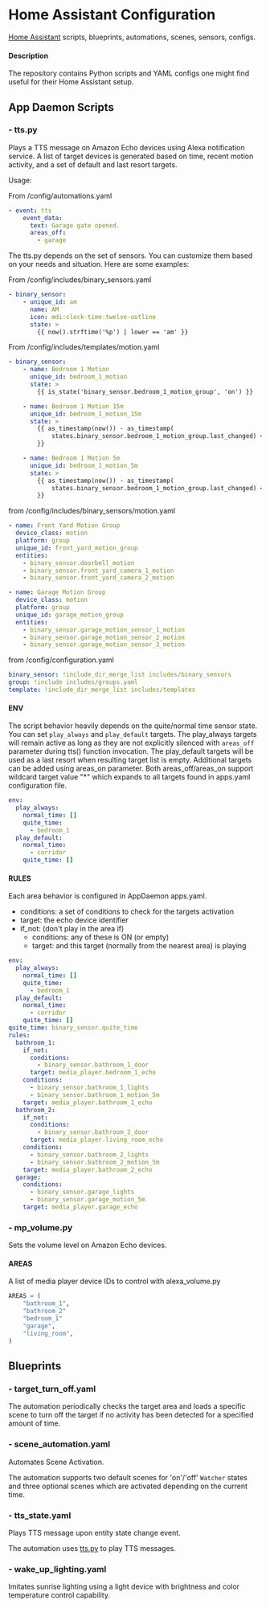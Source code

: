 # Home Assistant Configuration

[Home Assistant](https://www.home-assistant.io/) scripts,
blueprints, automations, scenes, sensors, configs.

#### Description

The repository contains Python scripts and YAML configs one might find useful
for their Home Assistant setup.

## App Daemon Scripts

### - tts.py

Plays a TTS message on Amazon Echo devices using Alexa notification service.
A list of target devices is generated based on time, recent motion activity,
and a set of default and last resort targets.

Usage:

From /config/automations.yaml

```yaml
- event: tts
    event_data:
      text: Garage gate opened.
      areas_off:
        - garage
```

The tts.py depends on the set of sensors. You can customize them based on
your needs and situation. Here are some examples:

From /config/includes/binary_sensors.yaml

```yaml
- binary_sensor:
    - unique_id: am
      name: AM
      icon: mdi:clock-time-twelve-outline
      state: >
        {{ now().strftime('%p') | lower == 'am' }}
```

From /config/includes/templates/motion.yaml

```yaml
- binary_sensor:
    - name: Bedroom 1 Motion
      unique_id: bedroom_1_motion
      state: >
        {{ is_state('binary_sensor.bedroom_1_motion_group', 'on') }}

    - name: Bedroom 1 Motion 15m
      unique_id: bedroom_1_motion_15m
      state: >
        {{ as_timestamp(now()) - as_timestamp(
            states.binary_sensor.bedroom_1_motion_group.last_changed) < 900
        }}

    - name: Bedroom 1 Motion 5m
      unique_id: bedroom_1_motion_5m
      state: >
        {{ as_timestamp(now()) - as_timestamp(
            states.binary_sensor.bedroom_1_motion_group.last_changed) < 300
        }}
```

from /config/includes/binary_sensors/motion.yaml

```yaml
- name: Front Yard Motion Group
  device_class: motion
  platform: group
  unique_id: front_yard_motion_group
  entities:
    - binary_sensor.doorbell_motion
    - binary_sensor.front_yard_camera_1_motion
    - binary_sensor.front_yard_camera_2_motion

- name: Garage Motion Group
  device_class: motion
  platform: group
  unique_id: garage_motion_group
  entities:
    - binary_sensor.garage_motion_sensor_1_motion
    - binary_sensor.garage_motion_sensor_2_motion
    - binary_sensor.garage_motion_sensor_3_motion
```

from /config/configuration.yaml

```yaml
binary_sensor: !include_dir_merge_list includes/binary_sensors
group: !include includes/groups.yaml
template: !include_dir_merge_list includes/templates
```

#### ENV

The script behavior heavily depends on the quite/normal time sensor state. You
can set `play_always` and `play_default` targets. The play_always
targets will remain active as long as they are not explicitly silenced with
`areas_off` parameter during tts() function invocation. The play_default targets
will be used as a last resort when resulting target list is empty. Additional
targets can be added using areas_on parameter. Both areas_off/areas_on support
wildcard target value "\*" which expands to all targets found in apps.yaml
configuration file.

```yaml
env:
  play_always:
    normal_time: []
    quite_time:
      - bedroom_1
  play_default:
    normal_time:
      - corridor
    quite_time: []
```

#### RULES

Each area behavior is configured in AppDaemon apps.yaml.

- conditions: a set of conditions to check for the targets activation
- target: the echo device identifier
- if_not: (don't play in the area if)
  - conditions: any of these is ON (or empty)
  - target: and this target (normally from the nearest area) is playing

```yaml
env:
  play_always:
    normal_time: []
    quite_time:
      - bedroom_1
  play_default:
    normal_time:
      - corridor
    quite_time: []
quite_time: binary_sensor.quite_time
rules:
  bathroom_1:
    if_not:
      conditions:
        - binary_sensor.bathroom_1_door
      target: media_player.bedroom_1_echo
    conditions:
      - binary_sensor.bathroom_1_lights
      - binary_sensor.bathroom_1_motion_5m
    target: media_player.bathroom_1_echo
  bathroom_2:
    if_not:
      conditions:
        - binary_sensor.bathroom_2_door
      target: media_player.living_room_echo
    conditions:
      - binary_sensor.bathroom_2_lights
      - binary_sensor.bathroom_2_motion_5m
    target: media_player.bathroom_2_echo
  garage:
    conditions:
      - binary_sensor.garage_lights
      - binary_sensor.garage_motion_5m
    target: media_player.garage_echo
```

### - mp_volume.py

Sets the volume level on Amazon Echo devices.

#### AREAS

A list of media player device IDs to control with alexa_volume.py

```python
AREAS = (
    "bathroom_1",
    "bathroom_2"
    "bedroom_1"
    "garage",
    "living_room",
)
```

## Blueprints

### - target_turn_off.yaml

The automation periodically checks the target area and loads a specific scene to
turn off the target if no activity has been detected for a specified amount of
time.

### - scene_automation.yaml

Automates Scene Activation.

The automation supports two default scenes for 'on'/'off' `Watcher` states and
three optional scenes which are activated depending on the current time.

### - tts_state.yaml

Plays TTS message upon entity state change event.

The automation uses
[tts.py](https://github.com/arkid15r/home-assistant-config/blob/main/appdaemon/apps/tts.py)
to play TTS messages.

### - wake_up_lighting.yaml

Imitates sunrise lighting using a light device with brightness and color
temperature control capability.
